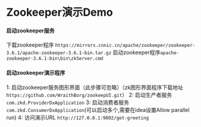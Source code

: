 # Zookeeper演示Demo
#### 启动zookeeper服务
下载zookeeper程序 `https://mirrors.cnnic.cn/apache/zookeeper/zookeeper-3.6.1/apache-zookeeper-3.6.1-bin.tar.gz` 
启动zookeeper程序`apache-zookeeper-3.6.1-bin\bin\zkServer.cmd`   

#### 启动zookeeper演示程序
1: 启动zookeeper服务图形界面（此步骤可忽略）（zk图形界面程序下载地址`https://github.com/WraithBorg/zookeepUI.git`）
2: 启动生产者服务`com.zkd.ProviderDxApplication`
3: 启动消费者服务`com.zkd.ConsumerDxApplication`(可以启动多个,需要在idea设置Allow parallel run)
4: 访问演示URL `http://127.0.0.1:9002/get-greeting`
